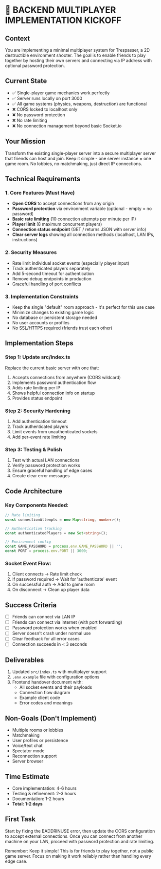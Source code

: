 # 🚀 BACKEND MULTIPLAYER IMPLEMENTATION KICKOFF

## Context
You are implementing a minimal multiplayer system for Trespasser, a 2D destructible environment shooter. The goal is to enable friends to play together by hosting their own servers and connecting via IP address with optional password protection.

## Current State
- ✅ Single-player game mechanics work perfectly
- ✅ Server runs locally on port 3000
- ✅ All game systems (physics, weapons, destruction) are functional
- ❌ CORS locked to localhost only
- ❌ No password protection
- ❌ No rate limiting
- ❌ No connection management beyond basic Socket.io

## Your Mission
Transform the existing single-player server into a secure multiplayer server that friends can host and join. Keep it simple - one server instance = one game room. No lobbies, no matchmaking, just direct IP connections.

## Technical Requirements

### 1. Core Features (Must Have)
- **Open CORS** to accept connections from any origin
- **Password protection** via environment variable (optional - empty = no password)
- **Basic rate limiting** (10 connection attempts per minute per IP)
- **Player limit** (8 maximum concurrent players)
- **Connection status endpoint** (GET / returns JSON with server info)
- **Clear server logs** showing all connection methods (localhost, LAN IPs, instructions)

### 2. Security Measures
- Rate limit individual socket events (especially player:input)
- Track authenticated players separately
- Add 5-second timeout for authentication
- Remove debug endpoints in production
- Graceful handling of port conflicts

### 3. Implementation Constraints
- Keep the single "default" room approach - it's perfect for this use case
- Minimize changes to existing game logic
- No database or persistent storage needed
- No user accounts or profiles
- No SSL/HTTPS required (friends trust each other)

## Implementation Steps

### Step 1: Update src/index.ts
Replace the current basic server with one that:
1. Accepts connections from anywhere (CORS wildcard)
2. Implements password authentication flow
3. Adds rate limiting per IP
4. Shows helpful connection info on startup
5. Provides status endpoint

### Step 2: Security Hardening
1. Add authentication timeout
2. Track authenticated players
3. Limit events from unauthenticated sockets
4. Add per-event rate limiting

### Step 3: Testing & Polish
1. Test with actual LAN connections
2. Verify password protection works
3. Ensure graceful handling of edge cases
4. Create clear error messages

## Code Architecture

### Key Components Needed:
```typescript
// Rate limiting
const connectionAttempts = new Map<string, number>();

// Authentication tracking  
const authenticatedPlayers = new Set<string>();

// Environment config
const GAME_PASSWORD = process.env.GAME_PASSWORD || '';
const PORT = process.env.PORT || 3000;
```

### Socket Event Flow:
1. Client connects → Rate limit check
2. If password required → Wait for 'authenticate' event
3. On successful auth → Add to game room
4. On disconnect → Clean up player data

## Success Criteria
- [ ] Friends can connect via LAN IP
- [ ] Friends can connect via internet (with port forwarding)
- [ ] Password protection works when enabled
- [ ] Server doesn't crash under normal use
- [ ] Clear feedback for all error cases
- [ ] Connection succeeds in < 3 seconds

## Deliverables
1. Updated `src/index.ts` with multiplayer support
2. `.env.example` file with configuration options
3. Frontend handover document with:
   - All socket events and their payloads
   - Connection flow diagram
   - Example client code
   - Error codes and meanings

## Non-Goals (Don't Implement)
- Multiple rooms or lobbies
- Matchmaking
- User profiles or persistence  
- Voice/text chat
- Spectator mode
- Reconnection support
- Server browser

## Time Estimate
- Core implementation: 4-6 hours
- Testing & refinement: 2-3 hours
- Documentation: 1-2 hours
- **Total: 1-2 days**

## First Task
Start by fixing the EADDRINUSE error, then update the CORS configuration to accept external connections. Once you can connect from another machine on your LAN, proceed with password protection and rate limiting.

Remember: Keep it simple! This is for friends to play together, not a public game server. Focus on making it work reliably rather than handling every edge case. 